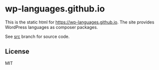 # wp-languages.github.io

This is the static html for https://wp-languages.github.io. The site provides WordPress languages as composer packages.

See [src](https://github.com/wp-languages/wp-languages.github.io) branch for source code.

## License
MIT

